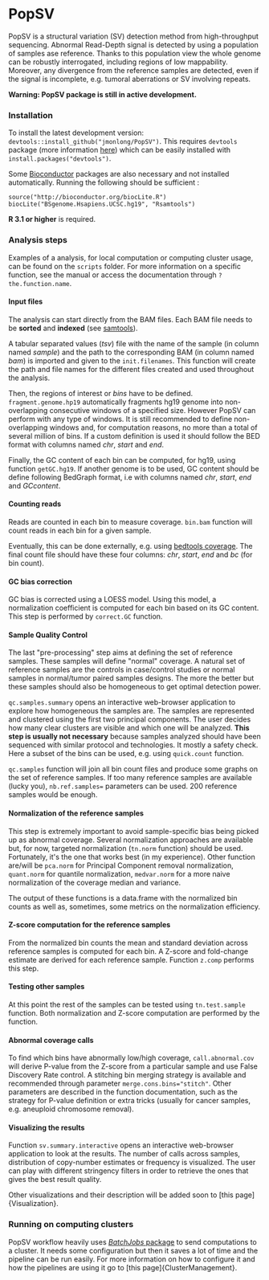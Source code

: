 PopSV
=====

PopSV is a structural variation (SV) detection method from high-throughput sequencing. 
Abnormal Read-Depth signal is detected by using a population of samples ase reference. Thanks to this population
view the whole genome can be robustly interrogated, including regions of low mappability. Moreover, any divergence from
the reference samples are detected, even if the signal is incomplete, e.g. tumoral aberrations or SV involving repeats.

**Warning: PopSV package is still in active development.**

### Installation
To install the latest development version: `devtools::install_github("jmonlong/PopSV")`. This requires `devtools` package (more information [here](https://github.com/hadley/devtools)) which can be easily installed with `install.packages("devtools")`. 

Some [Bioconductor](http://bioconductor.org/) packages are also necessary and not installed automatically. Running the following should be sufficient :
```{r}
source("http://bioconductor.org/biocLite.R")
biocLite("BSgenome.Hsapiens.UCSC.hg19", "Rsamtools")
```

**R 3.1 or higher** is required.


### Analysis steps
Examples of a analysis, for local computation or computing cluster usage, can be found on the `scripts` folder. For more information on a specific function, see the manual or access the documentation through `?the.function.name`.

#### Input files
The analysis can start directly from the BAM files. Each BAM file needs to be **sorted** and **indexed** (see [samtools](http://www.htslib.org/)).

A tabular separated values (*tsv*) file with the name of the sample (in column named *sample*) and the path to the corresponding BAM (in column named *bam*) is imported and  given to the `init.filenames`. This function will create the path and file names for the different files created and used throughout the analysis.

Then, the regions of interest or *bins* have to be defined. `fragment.genome.hp19` automatically fragments hg19 genome into non-overlapping consecutive windows of a specified size. However PopSV can perform with any type of windows. It is still recommended to define non-overlapping windows and, for computation reasons, no more than a total of several million of bins. If a custom definition is used it should follow the BED format with columns named *chr*, *start* and *end*.

Finally, the GC content of each bin can be computed, for hg19, using function `getGC.hg19`. If another genome is to be used, GC content should be define following BedGraph format, i.e with columns named *chr*, *start*, *end* and *GCcontent*.

#### Counting reads
Reads are counted in each bin to measure coverage. `bin.bam` function will count reads in each bin for a given sample.

Eventually, this can be done externally, e.g. using [bedtools coverage](http://bedtools.readthedocs.org/en/latest/content/tools/coverage.html). The final count file should have these four columns: *chr*, *start*, *end* and *bc* (for bin count).

#### GC bias correction
GC bias is corrected using a LOESS model. Using this model, a normalization coefficient is computed for each bin based on its GC content. This step is performed by `correct.GC` function.

#### Sample Quality Control
The last "pre-processing" step aims at defining the set of reference samples. These samples will define "normal" coverage. A natural set of reference samples are the controls in case/control studies or normal samples in normal/tumor paired samples designs. The more the better but these samples should also be homogeneous to get optimal detection power.

`qc.samples.summary` opens an interactive web-browser application to explore how homogeneous the samples are. The samples are represented and clustered using the first two principal components. The user decides how many clear clusters are visible and which one will be analyzed. **This step is usually not necessary** because samples analyzed should have been sequenced with similar protocol and technologies. It mostly a safety check. Here a subset of the bins can be used, e.g. using `quick.count` function.

`qc.samples` function will join all bin count files and produce some graphs on the set of reference samples. If too many reference samples are available (lucky you), `nb.ref.samples=` parameters can be used. 200 reference samples would be enough.

#### Normalization of the reference samples

This step is extremely important to avoid sample-specific bias being picked up as abnormal coverage. Several normalization approaches are available but, for now, targeted normalization (`tn.norm` function) should be used. Fortunately, it's the one that works best (in my experience). Other function are/will be `pca.norm` for Principal Component removal normalization, `quant.norm` for quantile normalization, `medvar.norm` for a more naive normalization of the coverage median and variance.

The output of these functions is a data.frame with the normalized bin counts as well as, sometimes, some metrics on the normalization efficiency.

#### Z-score computation for the reference samples

From the normalized bin counts the mean and standard deviation across reference samples is computed for each bin. A Z-score and fold-change estimate are derived for each reference sample. Function `z.comp` performs this step.

#### Testing other samples

At this point the rest of the samples can be tested using `tn.test.sample` function. Both normalization and Z-score computation are performed by the function.

#### Abnormal coverage calls
To find which bins have abnormally low/high coverage, `call.abnormal.cov` will derive P-value from the Z-score from a particular sample and use False Discovery Rate control. A stitching bin merging strategy is available and recommended through parameter `merge.cons.bins="stitch"`. Other parameters are described in the function documentation, such as the strategy for P-value definition or extra tricks (usually for cancer samples, e.g. aneuploid chromosome removal). 

#### Visualizing the results
Function `sv.summary.interactive` opens an interactive web-browser application to look at the results. The number of calls across samples, distribution of copy-number estimates or frequency is visualized. The user can play with different stringency filters in order to retrieve the ones that gives the best result quality.

Other visualizations and their description will be added soon to [this page]{Visualization}.

### Running on computing clusters

PopSV workflow heavily uses [*BatchJobs* package](https://cran.r-project.org/web/packages/BatchJobs/index.html) to send computations to a cluster. It needs some configuration but then it saves a lot of time and the pipeline can be run easily. For more information on how to configure it and how the pipelines are using it go to [this page]{ClusterManagement}.
